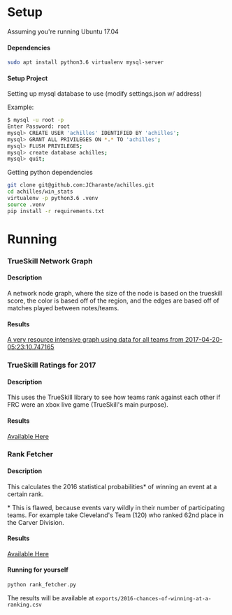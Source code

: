 Setup
=====

Assuming you're running Ubuntu 17.04

#### Dependencies

```bash
sudo apt install python3.6 virtualenv mysql-server
```

#### Setup Project

Setting up mysql database to use (modify settings.json w/ address)

Example:

```bash
$ mysql -u root -p
Enter Password: root
mysql> CREATE USER 'achilles' IDENTIFIED BY 'achilles';
mysql> GRANT ALL PRIVILEGES ON *.* TO 'achilles';
mysql> FLUSH PRIVILEGES;
mysql> create database achilles;
mysql> quit;
```

Getting python dependencies

```bash
git clone git@github.com:JCharante/achilles.git
cd achilles/win_stats
virtualenv -p python3.6 .venv
source .venv
pip install -r requirements.txt
```

Running
=======

### TrueSkill Network Graph

#### Description

A network node graph, where the size of the node is based on the trueskill score, the color is based off of the region, and the edges are based off of matches played between notes/teams.

#### Results

[A very resource intensive graph using data for all teams from 2017-04-20-05:23:10.747165](connections/index.html)

### TrueSkill Ratings for 2017

#### Description

This uses the TrueSkill library to see how teams rank against each other if FRC were an xbox live game (TrueSkill's main purpose).

#### Results

[Available Here](exports/world-trueskill-rankings-2017-04-25-03:56:34.107261.csv)

### Rank Fetcher

#### Description

This calculates the 2016 statistical probabilities* of winning an event at a certain rank.

\* This is flawed, because events vary wildly in their number of participating teams. For example take Cleveland's Team (120) who ranked 62nd place in the Carver Division.

#### Results

[Available Here](exports/2016-chances-of-winning-at-a-ranking.csv)


#### Running for yourself

```bash
python rank_fetcher.py
```

The results will be available at `exports/2016-chances-of-winning-at-a-ranking.csv`
